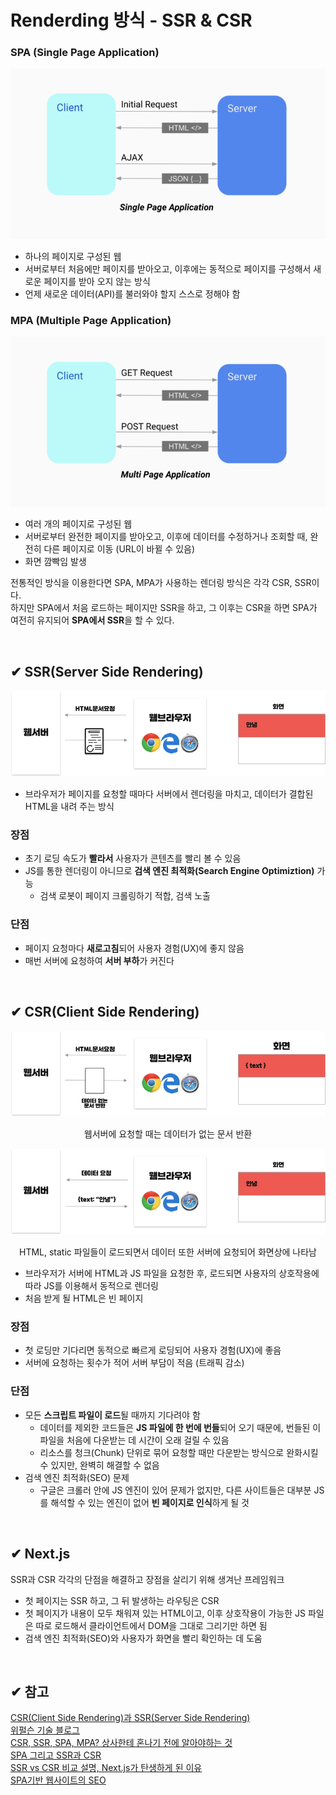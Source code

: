 # Renderding 방식 - SSR & CSR
### SPA (Single Page Application)

![SPA](./img/SPA.webp)

- 하나의 페이지로 구성된 웹
- 서버로부터 처음에만 페이지를 받아오고, 이후에는 동적으로 페이지를 구성해서 새로운 페이지를 받아 오지 않는 방식
- 언제 새로운 데이터(API)를 불러와야 할지 스스로 정해야 함

### MPA (Multiple Page Application)

![MPA](./img/MPA.webp)

- 여러 개의 페이지로 구성된 웹
- 서버로부터 완전한 페이지를 받아오고, 이후에 데이터를 수정하거나 조회할 때, 완전히 다른 페이지로 이동 (URL이 바뀔 수 있음)
- 화면 깜빡임 발생

전통적인 방식을 이용한다면 SPA, MPA가 사용하는 렌더링 방식은 각각 CSR, SSR이다.   
하지만 SPA에서 처음 로드하는 페이지만 SSR을 하고, 그 이후는 CSR을 하면 SPA가 여전히 유지되어 **SPA에서 SSR**을 할 수 있다.

<br />

## ✔ SSR(Server Side Rendering)
![SSR](./img/SSR.png)

- 브라우저가 페이지를 요청할 때마다 서버에서 렌더링을 마치고, 데이터가 결합된 HTML을 내려 주는 방식

### 장점
- 초기 로딩 속도가 **빨라서** 사용자가 콘텐츠를 빨리 볼 수 있음
- JS를 통한 렌더링이 아니므로 **검색 엔진 최적화(Search Engine Optimiztion)** 가능
  - 검색 로봇이 페이지 크롤링하기 적합, 검색 노출


### 단점
- 페이지 요청마다 **새로고침**되어 사용자 경험(UX)에 좋지 않음 
- 매번 서버에 요청하여 **서버 부하**가 커진다

<br />

## ✔ CSR(Client Side Rendering) 
![CSR1](./img/CSR1.png)
<center>
웹서버에 요청할 때는 데이터가 없는 문서 반환

![CSR2](./img/CSR2.png)

HTML, static 파일들이 로드되면서 데이터 또한 서버에 요청되어 화면상에 나타남
</center>

- 브라우저가 서버에 HTML과 JS 파일을 요청한 후, 로드되면 사용자의 상호작용에 따라 JS를 이용해서 동적으로 렌더링
- 처음 받게 될 HTML은 빈 페이지

### 장점
- 첫 로딩만 기다리면 동적으로 빠르게 로딩되어 사용자 경험(UX)에 좋음
- 서버에 요청하는 횟수가 적어 서버 부담이 적음 (트래픽 감소)

### 단점
- 모든 **스크립트 파일이 로드**될 때까지 기다려야 함
  - 데이터를 제외한 코드들은 **JS 파일에 한 번에 번들**되어 오기 때문에, 번들된 이 파일을 처음에 다운받는 데 시간이 오래 걸릴 수 있음
  - 리소스를 청크(Chunk) 단위로 묶어 요청할 때만 다운받는 방식으로 완화시킬 수 있지만, 완벽히 해결할 수 없음
- 검색 엔진 최적화(SEO) 문제
  - 구글은 크롤러 안에 JS 엔진이 있어 문제가 없지만, 다른 사이트들은 대부분 JS를 해석할 수 있는 엔진이 없어 **빈 페이지로 인식**하게 될 것


<br/>

## ✔ Next.js
SSR과 CSR 각각의 단점을 해결하고 장점을 살리기 위해 생겨난 프레임워크

- 첫 페이지는 SSR 하고, 그 뒤 발생하는 라우팅은 CSR
- 첫 페이지가 내용이 모두 채워져 있는 HTML이고, 이후 상호작용이 가능한 JS 파일은 따로 로드해서 클라이언트에서 DOM을 그대로 그리기만 하면 됨
- 검색 엔진 최적화(SEO)와 사용자가 화면을 빨리 확인하는 데 도움

<br/>

## ✔ 참고
[CSR(Client Side Rendering)과 SSR(Server Side Rendering)](https://github.com/baeharam/Must-Know-About-Frontend/blob/main/Notes/frontend/csr-ssr.md)   
[위펄슨 기술 블로그](https://tech.weperson.com/wedev/frontend/csr-ssr-spa-mpa-pwa/#csr-vs-ssr-%E1%84%8C%E1%85%A5%E1%86%BC%E1%84%85%E1%85%B5)   
[CSR, SSR, SPA, MPA? 상사한테 혼나기 전에 알아야하는 것](https://blog.hahus.kr/csr-ssr-spa-mpa-ede7b55c5f6f)   
[SPA 그리고 SSR과 CSR](https://velog.io/@ru_bryunak/SPA-%EC%82%AC%EC%9A%A9%EC%97%90%EC%84%9C%EC%9D%98-SSR%EA%B3%BC-CSR)   
[SSR vs CSR 비교 설명, Next.js가 탄생하게 된 이유](https://www.sarah-note.com/%ED%81%B4%EB%A1%A0%EC%BD%94%EB%94%A9/posting2/)   
[SPA기반 웹사이트의 SEO](https://www.ascentkorea.com/seo-for-spa/)